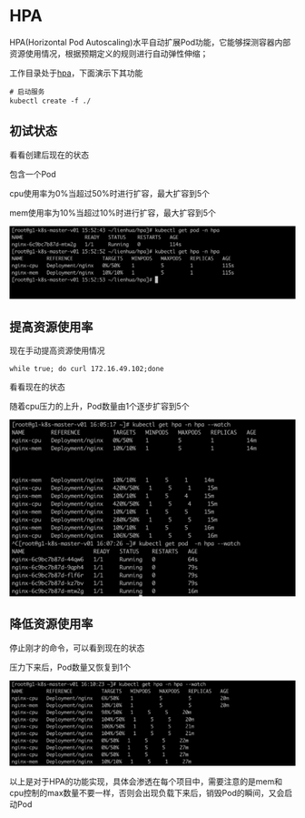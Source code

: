 # HPA

HPA(Horizontal Pod Autoscaling)水平自动扩展Pod功能，它能够探测容器内部资源使用情况，根据预期定义的规则进行自动弹性伸缩；

工作目录处于[hpa](hpa)，下面演示下其功能

```
# 启动服务
kubectl create -f ./
```

## 初试状态

看看创建后现在的状态

包含一个Pod

cpu使用率为0%当超过50%时进行扩容，最大扩容到5个

mem使用率为10%当超过10%时进行扩容，最大扩容到5个

![](../pics/hpa_01.png)



## 提高资源使用率

现在手动提高资源使用情况

```
while true; do curl 172.16.49.102;done
```

看看现在的状态

随着cpu压力的上升，Pod数量由1个逐步扩容到5个

![](../pics/hpa_02.png)





## 降低资源使用率

停止刚才的命令，可以看到现在的状态

压力下来后，Pod数量又恢复到1个

![](../pics/hpa_03.png)





以上是对于HPA的功能实现，具体会渗透在每个项目中，需要注意的是mem和cpu控制的max数量不要一样，否则会出现负载下来后，销毁Pod的瞬间，又会启动Pod